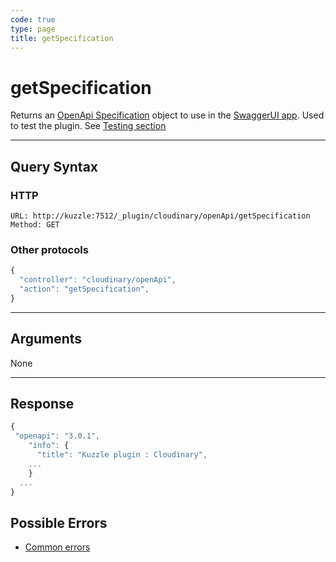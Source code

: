 ```yaml
--- 
code: true
type: page
title: getSpecification
--- 
```


# getSpecification

Returns an [OpenApi Specification](https://swagger.io/specification/) object to use in the [SwaggerUI app](https://swagger.io/tools/swagger-ui). 
Used to test the plugin. See [Testing section](/official-plugins/cloudinary/2/essentials/testing)

--- 

## Query Syntax 

### HTTP 

```http
URL: http://kuzzle:7512/_plugin/cloudinary/openApi/getSpecification
Method: GET
```

### Other protocols 

```js
{
  "controller": "cloudinary/openApi",
  "action": "getSpecification",
}
```
---

## Arguments 

None

---

## Response 

```js
{
 "openapi": "3.0.1",
    "info": {
      "title": "Kuzzle plugin : Cloudinary",
    ...
    }
  ...
}
```

## Possible Errors 

- [Common errors](/core/1/api/essentials/errors#common-errors)